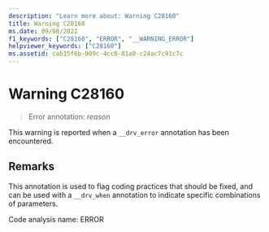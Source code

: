 ```yaml
---
description: "Learn more about: Warning C28160"
title: Warning C28160
ms.date: 09/08/2022
f1_keywords: ["C28160", "ERROR", "__WARNING_ERROR"]
helpviewer_keywords: ["C28160"]
ms.assetid: cab15f6b-909c-4cc8-81a0-c24ac7c91c7c
---
```

# Warning C28160

> Error annotation: *reason*

This warning is reported when a `__drv_error` annotation has been encountered.

## Remarks

This annotation is used to flag coding practices that should be fixed, and can be used with a `__drv_when` annotation to indicate specific combinations of parameters.

Code analysis name: ERROR
